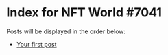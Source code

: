 # Index for NFT World #7041
Posts will be displayed in the order below:

- [Your first post](./001-first.md)

